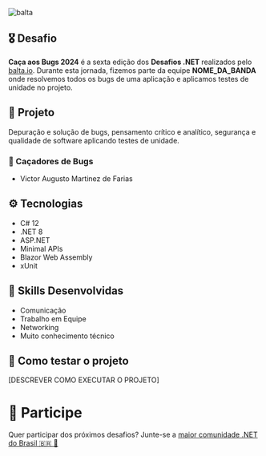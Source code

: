 ![balta](https://baltaio.blob.core.windows.net/static/images/dark/balta-logo.svg)

## 🎖️ Desafio
**Caça aos Bugs 2024** é a sexta edição dos **Desafios .NET** realizados pelo [balta.io](https://balta.io). Durante esta jornada, fizemos parte da equipe __NOME_DA_BANDA__ onde resolvemos todos os bugs de uma aplicação e aplicamos testes de unidade no projeto.

## 📱 Projeto
Depuração e solução de bugs, pensamento crítico e analítico, segurança e qualidade de software aplicando testes de unidade.

### 👻 Caçadores de Bugs
* Victor Augusto Martinez de Farias

## ⚙️ Tecnologias
* C# 12
* .NET 8
* ASP.NET
* Minimal APIs
* Blazor Web Assembly
* xUnit

## 🥋 Skills Desenvolvidas
* Comunicação
* Trabalho em Equipe
* Networking
* Muito conhecimento técnico

## 🧪 Como testar o projeto
[DESCREVER COMO EXECUTAR O PROJETO]

# 💜 Participe
Quer participar dos próximos desafios? Junte-se a [maior comunidade .NET do Brasil 🇧🇷 💜](https://balta.io/discord)
